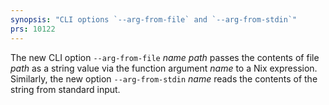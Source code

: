 ```yaml
---
synopsis: "CLI options `--arg-from-file` and `--arg-from-stdin`"
prs: 10122
---
```


The new CLI option `--arg-from-file` *name* *path* passes the contents
of file *path* as a string value via the function argument *name* to a
Nix expression. Similarly, the new option `--arg-from-stdin` *name*
reads the contents of the string from standard input.
